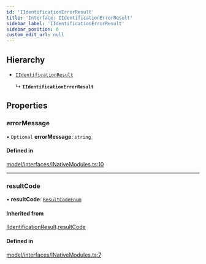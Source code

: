 ```yaml
---
id: 'IIdentificationErrorResult'
title: 'Interface: IIdentificationErrorResult'
sidebar_label: 'IIdentificationErrorResult'
sidebar_position: 0
custom_edit_url: null
---
```


## Hierarchy

-   [`IIdentificationResult`](IIdentificationResult.md)

    ↳ **`IIdentificationErrorResult`**

## Properties

### errorMessage

• `Optional` **errorMessage**: `string`

#### Defined in

[model/interfaces/INativeModules.ts:10](https://github.com/tokenstreet-tech/react-native-idnow-videoident/blob/39b52cc/src/model/interfaces/INativeModules.ts#L10)

---

### resultCode

• **resultCode**: [`ResultCodeEnum`](../enums/ResultCodeEnum.md)

#### Inherited from

[IIdentificationResult](IIdentificationResult.md).[resultCode](IIdentificationResult.md#resultcode)

#### Defined in

[model/interfaces/INativeModules.ts:7](https://github.com/tokenstreet-tech/react-native-idnow-videoident/blob/39b52cc/src/model/interfaces/INativeModules.ts#L7)
